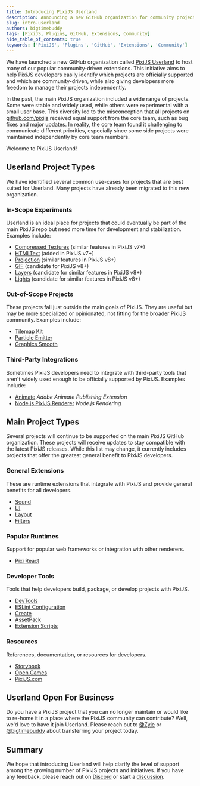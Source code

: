 ```yaml
---
title: Introducing PixiJS Userland
description: Announcing a new GitHub organization for community projects.
slug: intro-userland
authors: bigtimebuddy
tags: [PixiJS, Plugins, GitHub, Extensions, Community]
hide_table_of_contents: true
keywords: ['PixiJS', 'Plugins', 'GitHub', 'Extensions', 'Community']
---
```


We have launched a new GitHub organization called [PixiJS Userland](https://github.com/pixijs-userland) to host many of our popular community-driven extensions. This initiative aims to help PixiJS developers easily identify which projects are officially supported and which are community-driven, while also giving developers more freedom to manage their projects independently.

<!--truncate-->

In the past, the main PixiJS organization included a wide range of projects. Some were stable and widely used, while others were experimental with a small user base. This diversity led to the misconception that all projects on [github.com/pixijs](https://github.com/pixijs) received equal support from the core team, such as bug fixes and major updates. In reality, the core team found it challenging to communicate different priorities, especially since some side projects were maintained independently by core team members.

Welcome to PixiJS Userland!

## Userland Project Types

We have identified several common use-cases for projects that are best suited for Userland. Many projects have already been migrated to this new organization.

### In-Scope Experiments

Userland is an ideal place for projects that could eventually be part of the main PixiJS repo but need more time for development and stabilization. Examples include:

* [Compressed Textures](https://github.com/pixijs-userland/pixi-compressed-textures) (similar features in PixiJS v7+)
* [HTMLText](https://github.com/pixijs-userland/html-text) (added in PixiJS v7+)
* [Projection](https://github.com/pixijs-userland/projection) (similar features in PixiJS v8+)
* [GIF](https://github.com/pixijs-userland/gif) (candidate for PixiJS v8+)
* [Layers](https://github.com/pixijs-userland/layers) (candidate for similar features in PixiJS v8+)
* [Lights](https://github.com/pixijs-userland/lights) (candidate for similar features in PixiJS v8+)

### Out-of-Scope Projects

These projects fall just outside the main goals of PixiJS. They are useful but may be more specialized or opinionated, not fitting for the broader PixiJS community. Examples include:

* [Tilemap Kit](https://github.com/pixijs-userland/tilemap)
* [Particle Emitter](https://github.com/pixijs-userland/particle-emitter)
* [Graphics Smooth](https://github.com/pixijs-userland/graphics-smooth)

### Third-Party Integrations

Sometimes PixiJS developers need to integrate with third-party tools that aren't widely used enough to be officially supported by PixiJS. Examples include:

* [Animate](https://github.com/pixijs-userland/animate) _Adobe Animate Publishing Extension_
* [Node.js PixiJS Renderer](https://github.com/pixijs-userland/node) _Node.js Rendering_

## Main Project Types

Several projects will continue to be supported on the main PixiJS GitHub organization. These projects will receive updates to stay compatible with the latest PixiJS releases. While this list may change, it currently includes projects that offer the greatest general benefit to PixiJS developers.

### General Extensions

These are runtime extensions that integrate with PixiJS and provide general benefits for all developers.

* [Sound](https://github.com/pixijs/sound)
* [UI](https://github.com/pixijs/ui)
* [Layout](https://github.com/pixijs/layout)
* [Filters](https://github.com/pixijs/filters)

### Popular Runtimes

Support for popular web frameworks or integration with other renderers.

* [Pixi React](https://github.com/pixijs/pixi-react)

### Developer Tools

Tools that help developers build, package, or develop projects with PixiJS.

* [DevTools](https://github.com/pixijs/devtools)
* [ESLint Configuration](https://github.com/pixijs/eslint-config)
* [Create](https://github.com/pixijs/create-pixi)
* [AssetPack](https://github.com/pixijs/assetpack)
* [Extension Scripts](https://github.com/pixijs/extension-scripts)

### Resources

References, documentation, or resources for developers.

* [Storybook](https://github.com/pixijs/storybook)
* [Open Games](https://github.com/pixijs/open-games)
* [PixiJS.com](https://github.com/pixijs/pixijs.com)

## Userland Open For Business

Do you have a PixiJS project that you can no longer maintain or would like to re-home it in a place where the PixiJS community can contribute? Well, we'd love to have it join Userland. Please reach out to [@Zyie](https://github.com/Zyie) or [@bigtimebuddy](https://github.com/bigtimebuddy) about transferring your project today.

## Summary

We hope that introducing Userland will help clarify the level of support among the growing number of PixiJS projects and initiatives. If you have any feedback, please reach out on [Discord](https://discord.gg/QrnxmQUPGV) or start a [discussion](https://github.com/pixijs/pixijs/discussions/new/choose).
